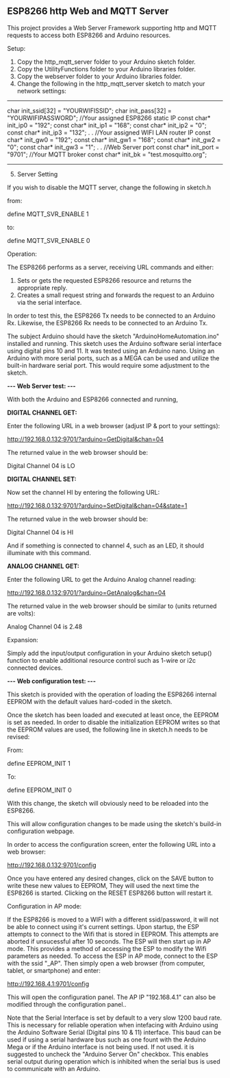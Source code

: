 <h2><strong>ESP8266 http Web and MQTT Server</strong></h2>

This project provides a Web Server Framework supporting http and MQTT requests 
to access both ESP8266 and Arduino resources.

Setup:

1. Copy the http_mqtt_server folder to your Arduino sketch folder.
2. Copy the UtilityFunctions folder to your Arduino libraries folder.
3. Copy the webserver folder to your Arduino libraries folder.
4. Change the following in the http_mqtt_server sketch to match your network settings:

<hr>
char init_ssid[32] = "YOURWIFISSID";            
char init_pass[32] = "YOURWIFIPASSWORD";
//Your assigned ESP8266 static IP
const char* init_ip0 = "192";
const char* init_ip1 = "168";
const char* init_ip2 = "0";
const char* init_ip3 = "132";
.
.
//Your assigned WIFI LAN router IP
const char* init_gw0 = "192";                      
const char* init_gw1 = "168";
const char* init_gw2 = "0";
const char* init_gw3 = "1";
.
.
//Web Server port
const char* init_port = "9701";
//Your MQTT broker
const char* init_bk = "test.mosquitto.org";
<hr>

5. Server Setting

If you wish to disable the MQTT server, change the following in sketch.h

from:

define MQTT_SVR_ENABLE 1

to:

define MQTT_SVR_ENABLE 0

Operation:

The ESP8266 performs as a server, receiving URL commands and either:

1. Sets or gets the requested ESP8266 resource and returns the appropriate reply.
2. Creates a small request string and forwards the request to an Arduino via the serial interface.

In order to test this, the ESP8266 Tx needs to be connected to an Arduino Rx.
Likewise, the ESP8266 Rx needs to be connected to an Arduino Tx.

The subject Arduino should have the sketch "ArduinoHomeAutomation.ino" installed and running.
This sketch uses the Arduino software serial interface using digital pins 10 and 11. It was
tested using an Arduino nano. Using an Arduino with more serial ports, such as a MEGA can be used
and utilize the built-in hardware serial port. This would require some adjustment to the sketch.

<strong>--- Web Server test: ---</strong>

With both the Arduino and ESP8266 connected and running,

<strong>DIGITAL CHANNEL GET:</strong>

Enter the following URL in a web browser (adjust IP & port to your settings):

http://192.168.0.132:9701/?arduino=GetDigital&chan=04

The returned value in the web browser should be:

Digital Channel 04 is LO

<strong>DIGITAL CHANNEL SET:</strong>

Now set the channel HI by entering the following URL:

http://192.168.0.132:9701/?arduino=SetDigital&chan=04&state=1

The returned value in the web browser should be:

Digital Channel 04 is HI

And if something is connected to channel 4, such as an LED, it should illuminate with this command.

<strong>ANALOG CHANNEL GET:</strong>

Enter the following URL to get the Arduino Analog channel reading:

http://192.168.0.132:9701/?arduino=GetAnalog&chan=04

The returned value in the web browser should be similar to (units returned are volts):

Analog Channel 04 is 2.48

Expansion:

Simply add the input/output configuration in your Arduino sketch setup() function to enable
additional resource control such as 1-wire or i2c connected devices.

<strong>--- Web configuration test: ---</strong>

This sketch is provided with the operation of loading the ESP8266 internal EEPROM with the default
values hard-coded in the sketch.

Once the sketch has been loaded and executed at least once, the EEPROM is set as needed. In order to
disable the initialization EEPROM writes so that the EEPROM values are used, the following line 
in sketch.h needs to be revised:

From:

define EEPROM_INIT 1

To:

define EEPROM_INIT 0

With this change, the sketch will obviously need to be reloaded into the ESP8266.

This will allow configuration changes to be made using the sketch's build-in configuration webpage.

In order to access the configuration screen, enter the following URL into a web browser:

http://192.168.0.132:9701/config

Once you have entered any desired changes, click on the SAVE button to write these new values to
EEPROM, They will used the next time the ESP8266 is started. Clicking on the RESET ESP8266 button will
restart it.

Configuration in AP mode:

If the ESP8266 is moved to a WIFI with a different ssid/password, it will not be able to connect using
it's current settings. Upon startup, the ESP attempts to connect to the Wifi that is stored in EEPROM. This
attempts are aborted if unsucessful after 10 seconds. The ESP will then start up in AP mode. This provides
a method of accessing the ESP to modify the Wifi parameters as needed. To access the ESP in AP mode,
connect to the ESP with the ssid "<stored in EEPROM>_AP". Then simply open a web browser (from computer,
tablet, or smartphone) and enter:

http://192.168.4.1:9701/config

This will open the configuration panel. The AP IP "192.168.4.1" can also be modified through the configuration
panel..

Note that the Serial Interface is set by default to a very slow 1200 baud rate. This is necessary for
reliable operation when intefacing  with Arduino using the Arduino Software Serial (Digital pins 10 & 11)
interface. This baud can be used if using a serial hardware bus such as one fount with the Arduino Mega or
if the Arduino interface is not being used. If not used. it is suggested to uncheck the "Arduino Server On"
checkbox. This enables serial output during operation which is inhibited when the serial bus is used
to communicate with an Arduino.







